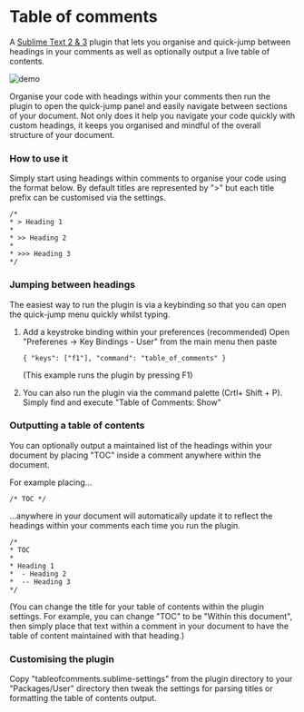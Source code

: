 # Table of comments

A [Sublime Text 2 & 3](http://www.sublimetext.com) plugin that lets you organise and quick-jump between headings in your comments as well as optionally output a live table of contents.

![demo](http://imgur.com/uIhsQ8A.gif)

Organise your code with headings within your comments then run the plugin to open the quick-jump panel and easily navigate between sections of your document. Not only does it help you navigate your code quickly with custom headings, it keeps you organised and mindful of the overall structure of your document.

### How to use it

Simply start using headings within comments to organise your code using the format below.
By default titles are represented by ">" but each title prefix can be customised via the settings.

```
/*
* > Heading 1
*
* >> Heading 2
*
* >>> Heading 3
*/
```

### Jumping between headings

The easiest way to run the plugin is via a keybinding so that you can open the quick-jump menu quickly whilst typing.

1. Add a keystroke binding within your preferences (recommended)
   Open "Preferenes -> Key Bindings - User" from the main menu then paste

   ```{ "keys": ["f1"], "command": "table_of_comments" }```
   
   (This example runs the plugin by pressing F1)
   
2. You can also run the plugin via the command palette (Crtl+ Shift + P). Simply find and execute "Table of Comments: Show"


### Outputting a table of contents

You can optionally output a maintained list of the headings within your document by placing "TOC" inside a comment anywhere within the document.

For example placing...

```/* TOC */```

...anywhere in your document will automatically update it to reflect the headings within your comments each time you run the plugin.

```
/*
* TOC
*
* Heading 1
*  - Heading 2
*  -- Heading 3
*/
```

(You can change the title for your table of contents within the plugin settings.  For example, you can change "TOC" to be "Within this document", then simply place that text within a comment in your document to have the table of content maintained with that heading.)

### Customising the plugin

Copy "tableofcomments.sublime-settings" from the plugin directory to your "Packages/User" directory then tweak the settings for parsing titles or formatting the table of contents output.

